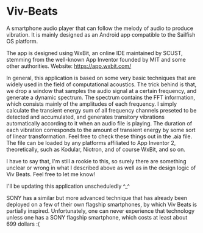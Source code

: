 # Viv-Beats
A smartphone audio player that can follow the melody of audio to produce vibration. It is mainly designed as an Android app compatible to the Sailfish OS platform.

The app is designed using WxBit, an online IDE maintained by SCUST, stemming from the well-known App Inventor founded by MIT and some other authorities. Website: https://app.wxbit.com/

In general, this application is based on some very basic techniques that are widely used in the field of computational acoustics. The trick behind is that, we drop a window that samples the audio signal at a certain frequency, and generate a dynamic spectrum. The spectrum contains the FFT information, which consists mainly of the amplitudes of each frequency. I simply calculate the transient energy sum of all frequency channels preseted to be detected and accumulated, and generates transitory vibrations automatically according to it when an audio file is playing. The duration of each vibration corresponds to the amount of transient energy by some sort of linear transformation. Feel free to check these things out in the .aia file. The file can be loaded by any platforms affiliated to App Inventor 2, theoretically, such as Kodular, Niotron, and of course WxBit, and so on.

I have to say that, I'm still a rookie to this, so surely there are something unclear or wrong in what I described above as well as in the design logic of Viv Beats. Feel free to let me know!

I'll be updating this application unscheduledly ^_^

SONY has a similar but more advanced technique that has already been deployed on a few of their own flagship smartphones, by which Viv Beats is partially inspired. Unfortunately, one can never experience that technology unless one has a SONY flagship smartphone, which costs at least about 699 dollars :(
